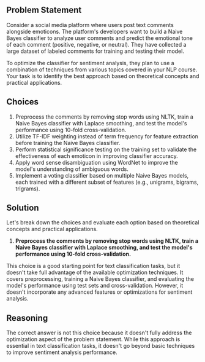 ## Problem Statement

Consider a social media platform where users post text comments alongside emoticons. The platform's developers want to build a Naive Bayes classifier to analyze user comments and predict the emotional tone of each comment (positive, negative, or neutral). They have collected a large dataset of labeled comments for training and testing their model.

To optimize the classifier for sentiment analysis, they plan to use a combination of techniques from various topics covered in your NLP course. Your task is to identify the best approach based on theoretical concepts and practical applications.

## Choices

1. Preprocess the comments by removing stop words using NLTK, train a Naive Bayes classifier with Laplace smoothing, and test the model's performance using 10-fold cross-validation.
2. Utilize TF-IDF weighting instead of term frequency for feature extraction before training the Naive Bayes classifier.
3. Perform statistical significance testing on the training set to validate the effectiveness of each emoticon in improving classifier accuracy.
4. Apply word sense disambiguation using WordNet to improve the model's understanding of ambiguous words.
5. Implement a voting classifier based on multiple Naive Bayes models, each trained with a different subset of features (e.g., unigrams, bigrams, trigrams).

## Solution

Let's break down the choices and evaluate each option based on theoretical concepts and practical applications.

1. **Preprocess the comments by removing stop words using NLTK, train a Naive Bayes classifier with Laplace smoothing, and test the model's performance using 10-fold cross-validation.**

This choice is a good starting point for text classification tasks, but it doesn't take full advantage of the available optimization techniques. It covers preprocessing, training a Naive Bayes classifier, and evaluating the model's performance using test sets and cross-validation. However, it doesn't incorporate any advanced features or optimizations for sentiment analysis.

## Reasoning

The correct answer is not this choice because it doesn't fully address the optimization aspect of the problem statement. While this approach is essential in text classification tasks, it doesn't go beyond basic techniques to improve sentiment analysis performance.
